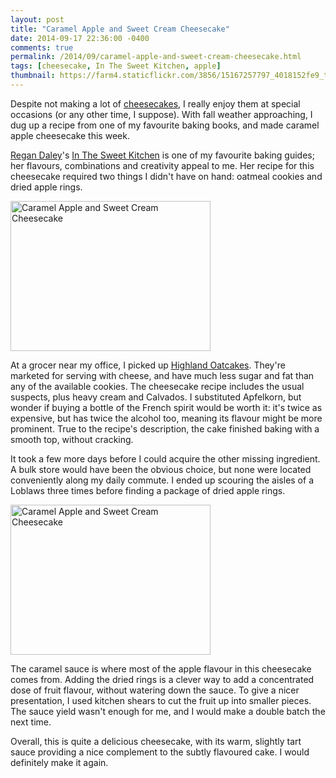 ```yaml
---
layout: post
title: "Caramel Apple and Sweet Cream Cheesecake"
date: 2014-09-17 22:36:00 -0400
comments: true
permalink: /2014/09/caramel-apple-and-sweet-cream-cheesecake.html
tags: [cheesecake, In The Sweet Kitchen, apple]
thumbnail: https://farm4.staticflickr.com/3856/15167257797_4018152fe9_t.jpg
---
```


Despite not making a lot of [cheesecakes](/tag/cheesecake), I really
enjoy them at special occasions (or any other time, I suppose). 
With fall weather approaching, I dug up a recipe from one of my favourite 
baking books, and made caramel apple cheesecake this week.

[Regan Daley](http://www.regandaley.com/)'s [In The Sweet
Kitchen](/tag/in-the-sweet-kitchen/)
is one of my favourite baking guides; her flavours, combinations and
creativity appeal to me. Her recipe for this cheesecake required two
things I didn't have on hand: oatmeal cookies and dried apple rings.

<a href="https://www.flickr.com/photos/gnuf/15253924286" title="Caramel
Apple and Sweet Cream Cheesecake by Eric Fung, on Flickr"><img
src="https://farm4.staticflickr.com/3857/15253924286_e559fe9bdf_n.jpg"
width="320" height="240" alt="Caramel Apple and Sweet Cream
Cheesecake"></a>

At a grocer near my office, I picked up [Highland
Oatcakes](http://www.walkersshortbread.com/uk/oatcakes/box-highland-oatcakes-300g/). 
They're marketed for serving with cheese, and have much less sugar and 
fat than any of the available cookies. The cheesecake recipe includes the 
usual suspects, plus heavy cream and Calvados. I substituted Apfelkorn,
but wonder if buying a bottle of the French spirit would be worth it:
it's twice as expensive, but has twice the alcohol too, meaning its
flavour might be more prominent. True to the recipe's description,
the cake finished baking with a smooth top, without cracking. 

It took a few more days before I could acquire the other missing
ingredient. A bulk store would have been the obvious choice, but none were
located conveniently along my daily commute. I ended up scouring the
aisles of a Loblaws three times before finding a package of dried
apple rings.

<a href="https://www.flickr.com/photos/gnuf/15167257797" title="Caramel
Apple and Sweet Cream Cheesecake by Eric Fung, on Flickr"><img
src="https://farm4.staticflickr.com/3856/15167257797_4018152fe9_n.jpg"
width="320" height="240" alt="Caramel Apple and Sweet Cream
Cheesecake"></a>

The caramel sauce is where most of the apple flavour in this cheesecake
comes from. Adding the dried rings is a clever way to add a concentrated
dose of fruit flavour, without watering down the sauce. To give a nicer
presentation, I used kitchen shears to cut the fruit up into smaller 
pieces. The sauce yield wasn't enough for me, and I would make 
a double batch the next time.

Overall, this is quite a delicious cheesecake, with its warm,
slightly tart sauce providing a nice complement to the
subtly flavoured cake. I would definitely make it again.
